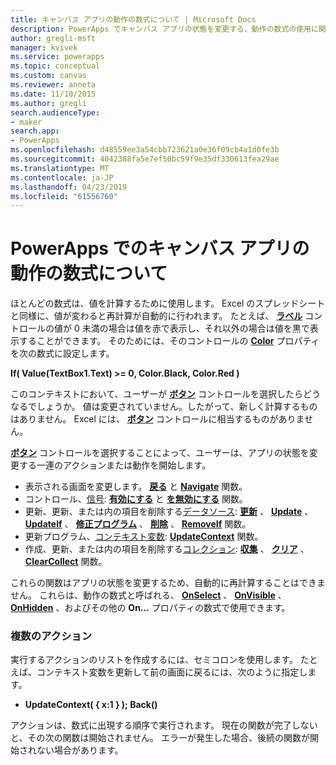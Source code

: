 ```yaml
---
title: キャンバス アプリの動作の数式について | Microsoft Docs
description: PowerApps でキャンバス アプリの状態を変更する、動作の数式の使用に関する参照情報
author: gregli-msft
manager: kvivek
ms.service: powerapps
ms.topic: conceptual
ms.custom: canvas
ms.reviewer: anneta
ms.date: 11/10/2015
ms.author: gregli
search.audienceType:
- maker
search.app:
- PowerApps
ms.openlocfilehash: d48559ee3a54cbb723621a0e36f09cb4a1d0fe3b
ms.sourcegitcommit: 4042388fa5e7ef50bc59f9e35df330613fea29ae
ms.translationtype: MT
ms.contentlocale: ja-JP
ms.lasthandoff: 04/23/2019
ms.locfileid: "61556760"
---
```

# <a name="understand-behavior-formulas-for-canvas-apps-in-powerapps"></a>PowerApps でのキャンバス アプリの動作の数式について

ほとんどの数式は、値を計算するために使用します。  Excel のスプレッドシートと同様に、値が変わると再計算が自動的に行われます。  たとえば、 **[ラベル](controls/control-text-box.md)** コントロールの値が 0 未満の場合は値を赤で表示し、それ以外の場合は値を黒で表示することができます。 そのためには、そのコントロールの **[Color](controls/properties-color-border.md)** プロパティを次の数式に設定します。

**If( Value(TextBox1.Text) >= 0, Color.Black, Color.Red )**

このコンテキストにおいて、ユーザーが **[ボタン](controls/control-button.md)** コントロールを選択したらどうなるでしょうか。  値は変更されていません。したがって、新しく計算するものはありません。 Excel には、 **[ボタン](controls/control-button.md)** コントロールに相当するものがありません。  

**[ボタン](controls/control-button.md)** コントロールを選択することによって、ユーザーは、アプリの状態を変更する一連のアクションまたは動作を開始します。

* 表示される画面を変更します。 **[戻る](functions/function-navigate.md)** と **[Navigate](functions/function-navigate.md)** 関数。
* コントロール、[信号](functions/signals.md): **[有効にする](functions/function-enable-disable.md)** と **[を無効にする](functions/function-enable-disable.md)** 関数。
* 更新、更新、または内の項目を削除する[データソース](working-with-data-sources.md): **[更新](functions/function-refresh.md)** 、  **[Update](functions/function-update-updateif.md)** 、  **[UpdateIf](functions/function-update-updateif.md)** 、  **[修正プログラム](functions/function-patch.md)** 、 **[削除](functions/function-remove-removeif.md)** 、 **[RemoveIf](functions/function-remove-removeif.md)** 関数。
* 更新プログラム、[コンテキスト変数](working-with-variables.md#use-a-context-variable): **[UpdateContext](functions/function-updatecontext.md)** 関数。
* 作成、更新、または内の項目を削除する[コレクション](working-with-data-sources.md#collections): **[収集](functions/function-clear-collect-clearcollect.md)** 、 **[クリア](functions/function-clear-collect-clearcollect.md)** 、 **[ClearCollect](functions/function-clear-collect-clearcollect.md)** 関数。

これらの関数はアプリの状態を変更するため、自動的に再計算することはできません。 これらは、動作の数式と呼ばれる、 **[OnSelect](controls/properties-core.md)** 、 **[OnVisible](controls/control-screen.md)** 、 **[OnHidden](controls/control-screen.md)** 、およびその他の **On...** プロパティの数式で使用できます。

### <a name="more-than-one-action"></a>複数のアクション
実行するアクションのリストを作成するには、セミコロンを使用します。 たとえば、コンテキスト変数を更新して前の画面に戻るには、次のように指定します。

* **UpdateContext( { x:1 } ); Back()**

アクションは、数式に出現する順序で実行されます。  現在の関数が完了しないと、その次の関数は開始されません。 エラーが発生した場合、後続の関数が開始されない場合があります。


